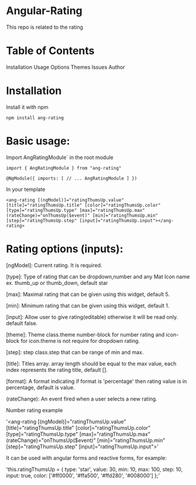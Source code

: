 # Angular-Rating
This repo is related to the rating

# Table of Contents
Installation
Usage
Options
Themes
Issues
Author

# Installation
Install it with npm

`npm install ang-rating `

# Basic usage:
Import  AngRatingModule` in the root module

` import { AngRatingModule } from "ang-rating" `

`@NgModule({
  imports: [
    // ...
    AngRatingModule
  ]
})`

In your template

`<ang-rating [(ngModel)]="ratingThumsUp.value" [title]="ratingThumsUp.title"
[color]="ratingThumsUp.color" [type]="ratingThumsUp.type" [max]="ratingThumsUp.max" (rateChange)="onThumsUp($event)"
[min]="ratingThumsUp.min" [step]="ratingThumsUp.step" [input]="ratingThumsUp.input"></ang-rating> `


# Rating options (inputs):
[ngModel]: Current rating. It is required.

[type]: Type of rating that can be dropdown,number and any Mat Icon name ex. thumb_up or thumb_down, default star

[max]: Maximal rating that can be given using this widget, default 5.

[min]: Minimum rating that can be given using this widget, default 1.

[input]: Allow user to give rating(editable) otherwise it will be read only. default false.

[theme]: Theme class.theme number-block for number rating and icon-block for icon.theme is not require for dropdown rating.

[step]: step class.step that can be range of min and max.

[title]: Titles array. array length should be equal to the max value, each index represents the rating title, default [].

[format]: A format indicating if format is 'percentage' then rating value is in percentage, default is value.

(rateChange): An event fired when a user selects a new rating.


Number rating example

'<ang-rating [(ngModel)]="ratingThumsUp.value" [title]="ratingThumsUp.title"
[color]="ratingThumsUp.color" [type]="ratingThumsUp.type" [max]="ratingThumsUp.max" (rateChange)="onThumsUp($event)"
[min]="ratingThumsUp.min" [step]="ratingThumsUp.step" [input]="ratingThumsUp.input"></ang-rating>'

It can be used with angular forms and reactive forms, for example:

   'this.ratingThumsUp = {
        type: 'star',
        value: 30,
        min: 10,
        max: 100,
        step: 10,
        input: true,
        color: ['#ff0000', '#ffa500', '#ffd280', '#008000']
    };'

